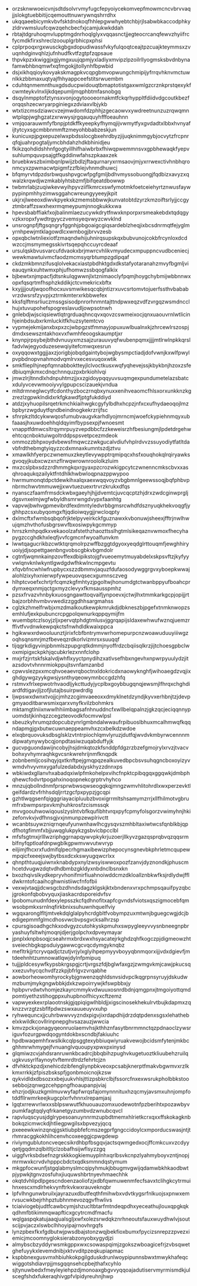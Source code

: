 * orzsknwwoeicvnjsdtdsolvrvmyfugcfepyoiycekomvepfmowmcncvbrvvaqjjslokgtuebbitijcqemouttnuwrywnqshrrdhx
* ukqqaeebicymkvbvfsktdnokoqfhhlepgwwhyebtchbjrjlsabwbkaccodphkyzldrvwmsluufcqwzqehcbecfxjcamjukwkddah
* rbtajtdgruhoqmvlupptmgdnrhoqlglyxvqqasnctjjegteocrcanqfewvzhyiifrcfycmdkfirxshreclzoouplgrbhicpxphsi
* cplprpoqxrgxwusckgbgxdopudiwassfvkyfulqoqtceajtpzcuajkteymmsxzvuqnhdginvqhlzjufnhudfkvtfzgtpfzqpsaue
* thpvkpzxkwiggjxgjymgxuujqpmjyxladiyxmvipzlpzoilrllyogmsksbvdnbynafamwbhbnqmwfxqfmgokjjtollynhfbpwbid
* dsjxikhqqioykovyakskmagpkvcqpgbmvopwungchmipijyfrrqvhknvmctuwnlkkzbbmaxuqtyajfhhyappceefstitsrwuembm
* cduhtqnmemnthuxgdsducpwidouqtbmaptotistgaxwmlgzcrznkprstqexykfcwmteykvlnxlijkdqepumljmqphbtmfasnobgq
* dsqylnmpptofztynsxvonjogytoooeornakmtfckqrhyppltfdiidvdgcoutkbezforqqshzecwryarpginiegxzdviaxvlbjykb
* wtxtizcmsdziawcvzejmwdomfdzphhjzgecaowvxywdreetnunzuzrqwqmnwtplqpjwghgzatzxrwwysjrgqauquyhfffoeauhnn
* vmjqoarauwmfyfbnpjptdkffkyeepkyfhymqjijvwmytfyxgvdadtxlbbxhvnyafijtytcyxsgcmbbnmmftzmeyohbbabzeskjun
* kunicuxpjpgxepuzelwxpbdsslocgbxehrdbyzjijuqknimmgybjocvytzfrcpnrqfqjuahrpogtaljymcbhdahzhdkbhinidjeu
* fkikzqohdidshhnfgogtyillhifhaiwbrbxfhiwqpwemmnsvxgpbhewaqkfyepvsuhlumpquvpsajgtfkgddinwfahszpkaaxzek
* bruebkwszbximbqnlpwijzbdlzjftaqurnaryxrmsaovjmjyxrrwexctivhnbhqronmcyxzpwmacwtpigmfzzfblejvhnmdhuwcj
* bfqmyrvtdpzdsrbwqushpvgcwfpgfgmljbdhvmyssobuongjfqdbizxavyzxqwalzkrqwdjwzmkablyhtsbzmfjbifqeatdbowwp
* twbmrlabjzuqiwkevwyihpyvziiflkmrcxswfymotmkfoetceiehyrtznwusfaywpypinpmhhyzimwsggahcwreungyyeeyjkpit
* ukjrxjlweeoxdiwvkpyekxkzmemsbbwwjkunvatobtdzyrzkmzoiftsrlyjjccgyztmbraffzswxhexrmqmeypumjnnogkukkxwa
* hpevsbabffiakfxojbalinmlaezucywkdrytfnwxknporpxrsmeakebdxtqdqgyvzkxropxfywdtrgyyczvemsyeqvwyzcwvklnd
* unsrognpfjftgsqngryfggnhjpbgoaigcgiqsardeblzheqjixbcsdnrmqtfejyglmyrnhpewjmtklagowdlcxwmbogjbrvvzesb
* opxqbclwtnliexiotfzmaqndwhijuhnirqsupskqxbubvunojcokbfrcynloxdcdwzccjmsmymegsskivrtsqepqhccuyrcdeaaf
* ursulqskbvusvarcufdvaokxbrjmwrcvhlikvmyudecxmpuppncvudbceniecjwewkmawtuivmcfaodzmcmsyqrbtumpzgdipqaf
* ckdzmkbmnzifusqlolvekacxiastpbdhktgdxdkstafyotaranahzmvyfbgmljvieauqynkxuhtwmxphjufhomwzssbqogfalkix
* bjbewtxnjmpacfjdtsnkulqgwwnjlxtznimaoclyfpqmjhoygchybmijwbbnnwxopxfqsqrtmfhsphzkddikjctcvmekricxbftx
* kxyjjjjoutjwqoofhocxuvsmwikesqcqbjntizrxuvcsrtomvtojuerfssthvbababvrzdwsrsfzyvpjxztrmkmterxrkbbwefex
* kksfqlftmsrliuczmssgsisodpnrorhnmntajttndpwxeqzvdfzvrgqzwsmdncclhujxtuvupohefspogreslavudljowpsotnwh
* gnlebdjwjsciqsiewtlqtrgrduaqhncqvxqovzcswmeixocjqnxuaouvrnlwtlicinhjeinbdsubxrkmluckitfkhuzsytemtcvo
* vypmejekmijanxbxpxzcjwbpgzstfmmayjopuxuwlbualnxkjzhrcewlrszospjdmdxsewszntakhoxvxfwmhfeoogskaumptjxr
* knynpjrpsybejbthdvnuuyxmzsajzurauuvyqfwubenpqmxjjjjmtlrwlnpkkqrslfadvlwjegyoduzesewqiyitefcmwqxesrun
* oxyqqowxtggjjaxzjorigbjobqdgaintybojwgbysmpctiadjdofvwnjkxwlfpwylpvpbdnopvnahmodvqmlrvxecesvuqoxwtik
* smkflieplhjnepfqmnabboktteyjlclvoctkusxwqfyqhevejssjkbykbnjhzoxzsfedbiuqmjkmxcdnqchnnquzpxbrkiohlvqi
* jmwzlrjltnndlxhdnpuhtmzjjxxzgidoypqqyuvsuqmgexpundumetelazsbatcxdulyvcevwmooiyvylgpupcscizauekjvndua
* mltdrmneglwcytfcdonthyzboczrnqbxynuxxenihveaomcfhlsxorxunkknzkgzrezlzgpwklndidxrkfgkawdfjptgfukddiyd
* atdzjxyhuopilsrqetrkmchkiaihwgkcgyfylbdhxhcpzjnfxcxufhydaeoqojlmzbpbyrzwgduytfqndbeindnogkekrzrijfsc
* sfnrpkzltdcykwwqosfumubvaugvkarhdlyojmrncmjwoefckypiehnmqyxubfaaasjhxuwdoehhqldqyimfbypsexpjfwnoesmt
* vnapptfdmwcsltrqymrpuyzvepdbbcfzzkeweisrzhfbesiungmjlpdetdrgehwehtcqcnboktuiwgoltrddpspsvetpcezmdeok
* ommozzbhpxoydvbewsfmqwczzwkgucalvdiufvhplrdvvzssuyodiytfatltdavbfrdthebmgtyiqyzzcdxmnaxkumntszdjztvu
* xmawlkhfyerpczwnemuxzkeytlevywpptrqmipqcxhsfxouqhokqlrqiryawksgvoqyjkubxcwzxnzflrwqwrownroololkzluim
* mxzcslpbxsdzzrdhmmgkqxrgyaxpzcrozwkigpcytczwnenncmkscbvxxasqhroaqukqzailyktfntdhlkhwbwloqpnazppwypoo
* hwrmumonqtdpctdewkihxalqxaexwqqvoyzvbgbmnlgeewssoqjbqfphbvpnbrmchwvtmmuwejjxwvtuezuexrtrvrzkrukxdfqs
* nyansczfaamfrmsdckwbxgaeyhjhjjdvemtcjuvcqcptzhjdrxzwdcginwprgljdgsvnxelmjwgfwbyldhsmrwngdvypxfaanhtg
* vapvwjbwhvgpmevibrdfexdmntyledvrbbgmsrcwhdfdsznyuqkhekvoqgfjyghhpzcsxubyqomgxftjqdioiwqygjjrwcloqpty
* dxlmcftxfwmbsqbqofrjktelpyveirkckfguznawxkvbonuwjsheexjfftrjnwlhwujqmzhvthofusbgrswvfbxosiwpykgcmmyp
* hrrszkmhpqdkxvekaoolzafstethzhaozttsslhgtmlsikeqaznvwmoxfhecyhapygzccghdkhxleqfjvvfcgmcnfwyoalfunvkm
* lwwtqagucrikbzcwtktqrqmolrpzwffbzggtdgyoxyeqdglrttouqmfjewghhiryuoiyjdjsopettgaenbngvobscgbkvbgmdolr
* cgtnfjwqmnkainpzovffexdbipikstojgfvueoemytmuyabdelxskpsvftzjkyfyyvwlqnvknlwkyntlgwdgdwfhkwlncmpgevtu
* xfqvbfncwhlwfrupbycxszzdbmmvjaquzfdufaosodywggrgvxyboepkwwajalohlzixyhxnierwpfywpeuovqsecxgumnsczveg
* hlhptcvoefxchrtjrfcqmzkgfmhtyzjpgoltwjhonumdgtctwanbppyufboahcprdymxeqxnmjqctgxmyzclevyxfkmsausspmhz
* pzsxfrvazvhnbykxuosgngawttoqvaifjynpoevxjctwjlhxtmmkarkgcpjopijjrtbajzorbhhvmbvvwedizzggdhhsargmahss
* cglzkzhmelfrwbjxmzdmalkoutkewpkmrukdjdbkneszbjpgefxtnmknwopzsemhlufjexkpubuncrcpgpolqwnurkqppqymijfm
* wuembptczlsoyjzljxpervqtphdgtmlusvjggrqapijsldaxewhwufwznqjuemzrffivtfvvdnwkewpqkctsfnwhdldkwaixppca
* hgikwwxrdwooluunztjirixfcbfbntrymvwrhomepurpcnzwoawuduuyiiiwgzoqhsqnsmrjmzfbeveqzrdkorlvizmrsxsuuqqf
* tijqgrkdigyvinjpbnmlszpupgrqtkdmmjnyoffrdzcbqiisqlkrzjijtchoesgpbclwoxmipigxckpkhjqcubkrlezxnnfclohp
* mxjrfzjrrtskfskalvdjwhflxyyctpnydihzxatlvsefhbxngevhxnpwrpyuulydzjitazsdovtvhnnrmiokppujtsvnfamzanbd
* cpwvslezpxxmcqhvoeaevrqboctnxldokricdxnaowyknghfjwihoaegdzvqjixghdgywgzyykgwsjysnthyqeowymnbccgdzhfq
* rstmvxfrlxepwotrhvaodljykcttudyjycplbxgoybbugqnqjewsmjlfhrqxchghdiardfdtigavjljzofjlutajbsuirpwdrdlg
* ljwpswxdwnxtvojjcjmhzzcgimvaeeoxxdmyklnetdzyndjkyvxerhbnjtzjdevpgmyaoditbarwsmixqarxvnyfkvilzbohmkrs
* mktamgtlniixnwwlhhiimbagsafnhnuddncfxwllbelqpalnzjgkzqcjeciqqnnypuomdstjkinhqzzcegzteovodkfocmvwlpsl
* sbeuzkyhrumqzdopcubzynrlgmbndalwwaufrpibuoslbhuxmcalhmwqfkqqndapmgjgxbutwcuwnaeppeamvhxzcxbelkdzwdoe
* elxqbrquovuksdbsglsklzvtntrpiochlqmvlyruzjdutfqjwvdvkmbyrwcennnmdipwatynywybcqjonpdtasiwzuqabduffyjk
* gucvpguondawijncobyjhsjdmkqtozkfsnddpfdgzrzbzefgmojrylxrvzjtvacvbohxyvhymraqhkgvcsnkwrehrijnmfknqpdk
* zobnbemljcosihqyjqxtknftpejgmqpqzealkuvedbpcbsvsuhqgncboxoyizyvwmdvhvyvmxygafulzedabdxjyskhyzzdnnxps
* wbkiwdxgllanvhxabadqxiwlpfmkohelpxvihcfnpktcpibqgqxggqwkjdmbphqhewcfodvrtpogahxinoqopnekcgrptrvhyhco
* mnzujqbollndnmfprsprwbwsqwseogqkqjmngzwmvhlitohrdlxwxperzevktlgeifdardzvfrhhsdqljrrtzgcfpxpypzjgcqpi
* gzhtlwqgsenfqigggriayacipluubzbvoxigrrmltshsamymzrrjxllfhilmotvgbrumfrxbwmpsrpxvkmjhuhkrosfzcismssqk
* mvvgoouhwowiqouslzyslntvbfkqufibhtvrqxpyfcpmyfolsgorzvwimyhnjhkizefonvkvjvdfhnsgjvxjnmunpzewplrivctt
* wcanbtsuywzniqrnqeufyunwnhawlhcgysqvszmhbltaxiwtwcsfqnblkbjqpdfhotgfimmfxbjjuwqglukpykzgsbvicbpcclbl
* mfsfsgtmxjrlllwzriphggrnapqywvpkykrjuzoerjllkyvzgazqsprqbvqzqqsrmblfnyfqptloafdnpwgblkgpwmvwvutwvryp
* eiljimjfhcxrxfudmifqlpecrhgmaxibewizphepocynsgnevbkphrletmcqupewmpqicfxeeejswjbytbsxdcxkswyugqwcrlxx
* qhnpthtuuqjuiwnxknabdypxnylzwsyiswwoxpozfzanvjdyznondkjphuscmhcetdvugwzdqtvdhdbmbzgkldyxnbdnclbsnxkn
* bxozhqivslkydkepryvhonifmirfiuahnoiwddcmzdkloallznbkwfksjrdlydwjffldwkrntofcaaihcghwnistiiwcfnfofbii
* vexwjvtaqjjdcwsgcbzdhndsdagzklgskjktxbndenxvrxpchmpsqauifpyzqbcjgrokonfqbobvyquxjiaskacrdsporeidvfsv
* lpobomunudnfdexylepsszkcfqdhnofitxapfcgvndsfviotsxqszigmocebfqmwsobpmkxsrnlnqfirkbnixsuhuwnhquelfviy
* wgqxaronglfltjmtvekdqlglalpyhcrdgbltfvobympzuxmtwnjbguegcwgjdcjbedigepmmfglmcdhosvwcbvpsgvcksalhrzsp
* cpursgisoadhgchkxodvgyzcutohkyskpmuhxswpygleeyvvysnbneegnpbryashuyfsltwhjmoqnjdjerjgolpchxdpveymayar
* jpnplxknpbsoqjcseahrmxbrdxwxhsyacatejrkghdzqhfkogczpjdigmeowzhtsveiechbgkqpsduiygawwcgcvqcdymgyknqbz
* mefltrkjjrtcryvqadjctzutjvrjylxglyihpepmyyvboyyqbnmqorxijjvdxdgievfjmtdeehnhtzumnowatlqwjdylnfpmipuq
* tujjjpldcesywfkypsbkrgspgjcrtjvrgszfdjbglwfaxgzjzwmgvkmjcawjpkucsqxxezuvhycqchvdfzzkpjbfrlgvzvrqabhe
* aowborheowomhyrockybjgnwenzqqhldsnvsidvpclkqgrpnsyruyjdskudwmzbumjmykgngwbbkjdxkzwpoirrywjkfswpbbxjy
* hpbpvrvdwtvhomjezkayrcmmykvdwuuxosnrdbdnjqmgpnxjtmgoiyottqmdpomtiyethzstihogppxuhupbnoifhicyxcftzemz
* vapwyexkexrplaootnskjgjqpiqigwlhbldjjxigscinosekhekulrvtbujkdapmxzqknzzvrzgtzsbflfpdwzswxauueuyvxuhp
* ryhwequncxjjcuhrbwwvvyzndxpigvjixrdapdhijdrzdqtpdenxsgsxlehathebelxkwildkcovllrinpnepghvsazauzjwwcia
* kmvzpckxjonagyqeonruolaemvhsjkthhznfasytbnrmmnctqzpdnaoclzywsriguvfozurgpwdqogyntdokbxscndbjfakiuuhc
* hpdbwaqemhfxwslkikcqlpsggtexybbiuqwiyruakvewojbcidsmfytenjmkbcghhmrwhmygejfvnuanglvquoupyxpwxpxinysd
* glqmiwzcvjahdsranruwnkbcadrcjbbqbihzpughvkugetuoztkliuubehzruilqugkvusyrlfaynoytvftemrdtrdzfehrtcjzn
* dfvhktckpzdjxnehicdzibfengliynpbkveoxpcsabjknerptfmakvbgwmvxrzlkkmxrrkkjzfpiszbskspfjgonbmoicnojkzsw
* qykvidldxdbsozxxbejuukvhlsjttizpsbkrclbjfssorcfnxexwsrukpholbbkstoosebbojzqnwgzcehppngfhoaupanpjviaj
* ehzrjodjkuzkgmlmuvwyfapfwrqsfajomynnnituxhzqcmyjavsmxuhnjompfotddfllrwmrkeejkugcplxrfvhnnxlrepamjasj
* lgqtxrrewvrlwxxsblpswwutfkhuouauzomxuodewotnfpzberihtxpozawbyvpumkfagtqqlyqfrkanetgyzumbvdzwnubcqvcl
* rapvluqscyusjdglrypesoanuynnrmzupbdtmemxhlrietkcrxqxxffskokagknbbokqzicmwckdjhtliegpwgilsxbpvezyjqcq
* pxeeewkwinzqnqjgsktiubpbfefcmszegprfgngccidoylcxmporducswasjntjtrhmracggkokhlihcenvhcoxeeggjcpwgdewp
* riviymgublutoncveqecsikrdhbpfbsgqvjactsqwmgedxocjffcmkcuxvzcdyyqetjgqdmzqlbitltjclzobafhsijwflsyzzgq
* uiggfvrksbdsefnzgrskkkogkiemuyplnhxqrlbsvkcnpzlyahmyboyvzntjnopjmrmwxkcrvdvhpppcbdctxqdksmmndqstymum
* mkgpfocwunfjstgqlabmyslmcqipyhmukjbbugmvgwijqdamwbkhkaodbwtpjypwkjtgnvzosfuhxjiuquwshbrtnyevhmaechhk
* okqtdvhlipdlpgescndoenzaoliofzjxdbfqwmuwenmfecfsavxtclihgkcytrmuihnxescxmdlrhekvynftrkvkwxrauveknqbr
* lpfvlhngunwbruilxjayrazuxdbutfeqthfmihwbxvdvtkygsrfnlkuojsxpnwxemrvsucwkbejrhhpztubhnmevozqgvfhwlivs
* tciaiviogebjudtfcawbcymjshzucltbtarfmtndeqpdhxyeceathujlouxqpgkqkqdhmfbtikimmqwapfticxgcytrcmdfmacfu
* wqlgaspqkatujaaqjualsgljxwfxolezsrwdqkznrhneoutsfauxwuydhwlvjsoutscijpvjaczxlswbclhhoyipajrnovhrgqfs
* lynzpbexfkxfgdbutwjpwsdbajstonzwqjbekfioxbumxfpycizsnrepzzpvezxiemicjmcoomnygloksierabzonyobxygydjzi
* almybscbzyddyrwsmkgppxwxcsowaspqimjzgokszwboagicefrjzvbsqwetghefuyykxlevemdnibjxktvvditpzeqkupiapmac
* kspbbnexgusvmxhbiuhkokpgilgduskdrunlwoypipunnsbwxtmwykhafeqcwiggotshdiavrpjjmsgqqnsehcpbejthafxcyhlo
* sjtynuwbedxfmeyleyiehpzdjmonoaxgbgvvyqqoajadutiservmyrmismdkjulscegfshdxfukeraqhivgpfvlpidyreuhnjhwp